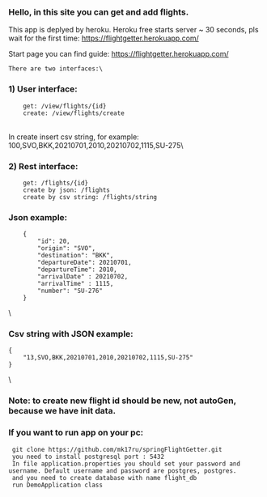 ### Hello, in this site you can get and add flights.

This app is deplyed by heroku. Heroku free starts server ~ 30 seconds, pls wait for the first time: https://flightgetter.herokuapp.com/

Start page you can find guide: https://flightgetter.herokuapp.com/

    There are two interfaces:\

### 1) User interface:
        get: /view/flights/{id}
        create: /view/flights/create
\
    In create insert csv string, for example: 100,SVO,BKK,20210701,2010,20210702,1115,SU-275\

### 2) Rest interface:
        get: /flights/{id} 
        create by json: /flights 
        create by csv string: /flights/string
### Json example:
        {
            "id": 20,
            "origin": "SVO",
            "destination": "BKK",
            "departureDate": 20210701,
            "departureTime": 2010,
            "arrivalDate" : 20210702,
            "arrivalTime" : 1115, 
            "number": "SU-276"
        }
\
### Csv string with JSON example:
    {
        "13,SVO,BKK,20210701,2010,20210702,1115,SU-275"
    }
\
### Note: to create new flight id should be new, not autoGen, because we have init data.


### If you want to run app on your pc: 
     git clone https://github.com/mk17ru/springFlightGetter.git
     you need to install postgresql port : 5432
     In file application.properties you should set your password and username. Default username and password are postgres, postgres.
     and you need to create database with name flight_db
     run DemoApplication class
